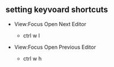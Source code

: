 ## setting keyvoard shortcuts
- View:Focus Open Next Editor 
    - ctrl w l
      
- View:Focus Open Previous Editor 
    - ctrl w h

